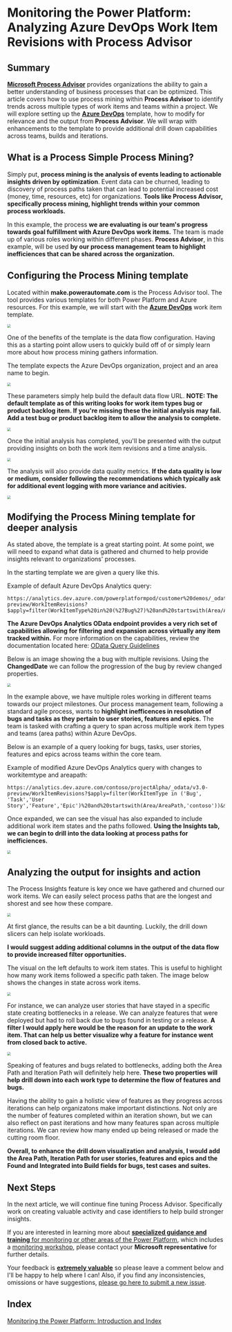 # Monitoring the Power Platform: Analyzing Azure DevOps Work Item Revisions with Process Advisor

## Summary

[**Microsoft Process Advisor**](https://docs.microsoft.com/en-us/power-automate/process-advisor-overview) provides organizations the ability to gain a better understanding of business processes that can be optimized. This article covers how to use process mining within **Process Advisor** to identify trends across multiple types of work items and teams within a project. We will explore setting up the [**Azure DevOps**](https://learn.microsoft.com/en-us/power-automate/process-mining-azure-templates) template, how to modify for relevance and the output from **Process Advisor**. We will wrap with enhancements to the template to provide additional drill down capabilities across teams, builds and iterations.

## What is a Process Simple Process Mining?

Simply put, **process mining is the analysis of events leading to actionable insights driven by optimization**. Event data can be churned, leading to discovery of process paths taken that can lead to potential increased cost (money, time, resources, etc) for organizations. **Tools like Process Advisor, specifically process mining, highlight trends within your common process workloads.** 

In this example, the process **we are evaluating is our team's progress towards goal fulfillment with Azure DevOps work items.** The team is made up of various roles working within different phases. **Process Advisor**, in this example, will be used **by our process management team to highlight inefficiences that can be shared across the organization.**

## Configuring the Process Mining template
Located within **make.powerautomate.com** is the Process Advisor tool. The tool provides various templates for both Power Platform and Azure resources. For this example, we will start with the [**Azure DevOps**](https://learn.microsoft.com/en-us/power-automate/process-mining-azure-templates) work item template.

<img src="https://raw.githubusercontent.com/aliyoussefi/MonitoringPowerPlatform/main/Artifacts/ProcessAdvisor/DevOps/GettingStartedDevOpsTemplate.png" style="zoom:50%;" />

One of the benefits of the template is the data flow configuration. Having this as a starting point allow users to quickly build off of or simply learn more about how process mining gathers information. 

The template expects the Azure DevOps organization, project and an area name to begin.
<!-- Template Pamarters -->
<img src="https://raw.githubusercontent.com/aliyoussefi/MonitoringPowerPlatform/main/Artifacts/ProcessAdvisor/DevOps/GettingStartedDevOpsTemplateParameters.png" style="zoom:50%;" />

These parameters simply help build the default data flow URL.
**NOTE: The default template as of this writing looks for work item types bug or product backlog item. If you're missing these the initial analysis may fail. Add a test bug or product backlog item to allow the analysis to complete.**
<!-- DataFlow 01 -->
<img src="https://raw.githubusercontent.com/aliyoussefi/MonitoringPowerPlatform/main/Artifacts/ProcessAdvisor/DevOps/GettingStartedDevOpsTemplateDataFlow01.png" style="zoom:50%;" />

Once the initial analysis has completed, you'll be presented with the output providing insights on both the work item revisions and a time analysis. 

<!-- multiple  -->
<img src="https://raw.githubusercontent.com/aliyoussefi/MonitoringPowerPlatform/main/Artifacts/ProcessAdvisor/DevOps/GettingStartedDevOpsAnalyticsVisualExampleSingle.png" style="zoom:50%;" />

The analysis will also provide data quality metrics. **If the data quality is low or medium, consider following the recommendations which typically ask for additional event logging with more variance and acitivies.**

<!-- low data quality -->
<img src="https://raw.githubusercontent.com/aliyoussefi/MonitoringPowerPlatform/main/Artifacts/ProcessAdvisor/DevOps/GettingStartedDevOpsAnalyticsLowDataQuality.png" style="zoom:50%;" />

## Modifying the Process Mining template for deeper analysis

As stated above, the template is a great starting point. At some point, we will need to expand what data is gathered and churned to help provide insights relevant to organizations' processes.

In the starting template we are given a query like this.

Example of default Azure DevOps Analytics query:
```
https://analytics.dev.azure.com/powerplatformpod/customer%20demos/_odata/v3.0-preview/WorkItemRevisions?$apply=filter(WorkItemType%20in%20(%27Bug%27)%20and%20startswith(Area/AreaPath,%27customer%20demos%27))&$select=WorkItemId,WorkItemType,Title,State,ChangedDate,Priority,Severity&$expand=Area
```
**The Azure DevOps Analytics OData endpoint provides a very rich set of capabilities allowing for filtering and expansion across virtually any item tracked within.** For more information on the capabilities, review the documentation located here: [OData Query Guidelines](https://docs.microsoft.com/en-us/azure/devops/report/extend-analytics/odata-query-guidelines?view=azure-devops)

Below is an image showing the a bug with multiple revisions. Using the **ChangedDate** we can follow the progression of the bug by review changed properties.
<!-- TimeStamp Examlple -->
<img src="https://raw.githubusercontent.com/aliyoussefi/MonitoringPowerPlatform/main/Artifacts/ProcessAdvisor/DevOps/GettingStartedDevOpsAnalyticsTimestampExample.png" style="zoom:50%;" />

In the example above, we have multiple roles working in different teams towards our project milestones. Our process management team, following a standard agile process, wants to **highlight inefficences in resolution of bugs and tasks as they pertain to user stories, features and epics.**
The team is tasked with crafting a query to span across multiple work item types and teams (area paths) within Azure DevOps.

Below is an example of a query looking for bugs, tasks, user stories, features and epics across teams within the core team.

Example of modified Azure DevOps Analytics query with changes to workitemtype and areapath:

```
https://analytics.dev.azure.com/contoso/projectAlpha/_odata/v3.0-preview/WorkItemRevisions?$apply=filter(WorkItemType in ('Bug', 'Task','User Story','Feature','Epic')%20and%20startswith(Area/AreaPath,'contoso'))&$select=WorkItemId,WorkItemType,Title,State,ChangedDate,Priority,Severity&$expand=Area
```

Once expanded, we can see the visual has also expanded to include additional work item states and the paths followed. **Using the Insights tab, we can begin to drill into the data looking at process paths for inefficiences.**
<!-- DataInsights -->
<img src="https://raw.githubusercontent.com/aliyoussefi/MonitoringPowerPlatform/main/Artifacts/ProcessAdvisor/DevOps/GettingStartedDevOpsAnalyticsDataInsights.png" style="zoom:50%;" />


## Analyzing the output for insights and action
The Process Insights feature is key once we have gathered and churned our work items. We can easily select process paths that are the longest and shorest and see how these compare.
<!-- data insights image -->
<img src="https://raw.githubusercontent.com/aliyoussefi/MonitoringPowerPlatform/master/Artifacts/PowerAutomate/SolutionAwareFlows.JPG" style="zoom:50%;" />

At first glance, the results can be a bit daunting. Luckily, the drill down slicers can help isolate workloads. 

**I would suggest adding additional columns in the output of the data flow to provide increased filter opportunities.**

The visual on the left defaults to work item states. This is useful to highlight how many work items followed a specific path taken. The image below shows the changes in state across work items.

<img src="https://raw.githubusercontent.com/aliyoussefi/MonitoringPowerPlatform/main/Artifacts/ProcessAdvisor/DevOps/GettingStartedDevOpsAnalyticsVisualExampleMultiple.png" style="zoom:50%;" />

For instance, we can analyze user stories that have stayed in a specific state creating bottlenecks in a release. We can analyze features that were deployed but had to roll back due to bugs found in testing or a release. **A filter I would apply here would be the reason for an update to the work item. That can help us better visualize why a feature for instance went from closed back to active.**

<img src="https://raw.githubusercontent.com/aliyoussefi/MonitoringPowerPlatform/main/Artifacts/ProcessAdvisor/DevOps/GettingStartedDevOpsAnalyticsVisualExampleMultiple.png" style="zoom:50%;" />

Speaking of features and bugs related to bottlenecks, adding both the Area Path and Iteration Path will definitely help here. **These two properties will help drill down into each work type to determine the flow of features and bugs.**

Having the ability to gain a holistic view of features as they progress across iterations can help organizatons make important distinctions. Not only are the number of features completed within an iteration shown, but we can also reflect on past iterations and how many features span across multiple iterations. We can review how many ended up being released or made the cutting room floor.

**Overall, to enhance the drill down visualization and analysis, I would add the Area Path, Iteration Path for user stories, features and epics and the Found and Integrated into Build fields for bugs, test cases and suites.**

## Next Steps

In the next article, we will continue fine tuning Process Advisor. Specifically work on creating valuable activity and case identifiers to help build stronger insights.

If you are interested in learning more about [**specialized guidance and training** for monitoring or other areas of the Power Platform](https://community.dynamics.com/crm/b/crminthefield/posts/pfe-dynamics-365-service-offerings), which includes a [monitoring workshop](https://community.dynamics.com/cfs-file/__key/communityserver-blogs-components-weblogfiles/00-00-00-17-38/WorkshopPLUS-_2D00_-Dynamics-365-Customer-Engagement-Monitoring-with-Application-lnsights-1-Day-with-Lab_2D00_FA5D599F_2D00_20E4_2D00_4087_2D00_A713_2D00_39FBD14DF7E5.pdf), please contact your  **Microsoft representative** for further details. 

Your feedback is **<u>extremely valuable</u>** so please leave a comment below and I'll be happy to help where I can! Also, if you find any inconsistencies, omissions or have suggestions, [please go here to submit a new issue](https://github.com/aliyoussefi/MonitoringPowerPlatform/issues).

## Index

[Monitoring the Power Platform: Introduction and Index](https://community.dynamics.com/crm/b/crminthefield/posts/monitoring-the-power-platform-introduction)